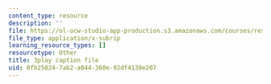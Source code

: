 ```yaml
---
content_type: resource
description: ''
file: https://ol-ocw-studio-app-production.s3.amazonaws.com/courses/res-18-006-calculus-revisited-single-variable-calculus-fall-2010/0fb258247ab2a044360e92df4138e207_cm0io4R0tOM.srt
file_type: application/x-subrip
learning_resource_types: []
resourcetype: Other
title: 3play caption file
uid: 0fb25824-7ab2-a044-360e-92df4138e207
---
```

